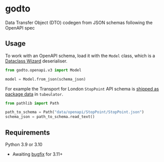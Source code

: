 # godto

Data Transfer Object (DTO) codegen from JSON schemas following the OpenAPI spec 

## Usage

To work with an OpenAPI schema, load it with the `Model` class,
which is a [Dataclass Wizard](https://github.com/rnag/dataclass-wizard/) deserialiser.

```py
from godto.openapi.v3 import Model

model = Model.from_json(schema_json)
```

For example the Transport for London `StopPoint` API schema
is [shipped as package data][StopPoint_schema] in `tubeulator`.

[StopPoint_schema]: https://github.com/lmmx/tubeulator/blob/master/src/tubeulator/data/openapi/StopPoint/StopPoint.json

```py
from pathlib import Path

path_to_schema = Path("data/openapi/StopPoint/StopPoint.json")
schema_json = path_to_schema.read_text()
```

## Requirements

Python 3.9 or 3.10

- Awaiting [bugfix](https://github.com/rnag/dataclass-wizard/issues/89) for 3.11+

